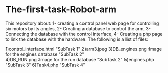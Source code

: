 # The-first-task-Robot-arm
This repository  about:
1- creating a control panel web page for controlling six motors by its angles, 2- Creating a database to control the arm, 3- Connecting the database with the control interface, 4- Creating a php page to link the database with the hardware.
The following is a list of files:

1)control_interface.html                         "SubTask 1" 
2)arm3.jpeg
3)DB_engines.png :Image for the engines database "SubTask 2"          
4)DB_RUN.png :Image for the run database         "SubTask 2" 
5)engines.php                                    "SubTask 3" 
6)Task4.php                                      "SubTask 4" 

